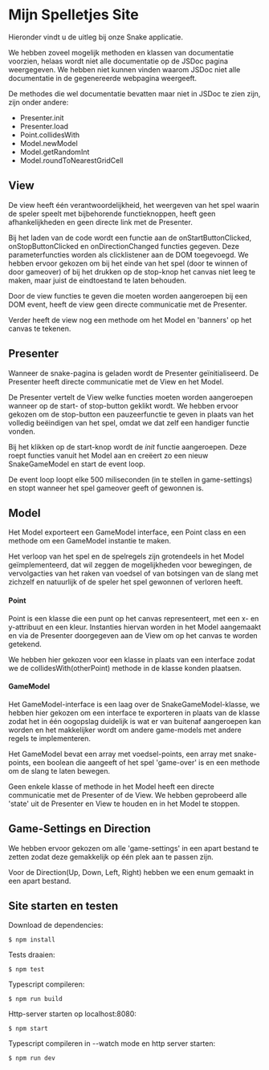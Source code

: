 # Mijn Spelletjes Site

Hieronder vindt u de uitleg bij onze Snake applicatie.

We hebben zoveel mogelijk methoden en klassen van documentatie voorzien, helaas wordt niet alle documentatie op de JSDoc pagina weergegeven.
We hebben niet kunnen vinden waarom JSDoc niet alle documentatie in de gegenereerde webpagina weergeeft.

De methodes die wel documentatie bevatten maar niet in JSDoc te zien zijn, zijn onder andere:
- Presenter.init
- Presenter.load
- Point.collidesWith
- Model.newModel
- Model.getRandomInt
- Model.roundToNearestGridCell

## View

De view heeft één verantwoordelijkheid, het weergeven van het spel waarin de speler speelt met bijbehorende functieknoppen, heeft geen afhankelijkheden en geen directe link met de Presenter.

Bij het laden van de code wordt een functie aan de onStartButtonClicked,
onStopButtonClicked en onDirectionChanged functies gegeven. Deze parameterfuncties worden als clicklistener aan de DOM toegevoegd.
We hebben ervoor gekozen om bij het einde van het spel (door te winnen of door gameover)
of bij het drukken op de stop-knop het canvas niet leeg te maken, maar juist de eindtoestand te laten behouden.

Door de view functies te geven die moeten worden aangeroepen bij een DOM event, heeft de view geen directe communicatie met de Presenter.

Verder heeft de view nog een methode om het Model en 'banners' op het canvas te tekenen.


## Presenter

Wanneer de snake-pagina is geladen wordt de Presenter geïnitialiseerd. De Presenter heeft directe communicatie met de View en het Model.

De Presenter vertelt de View welke functies moeten worden aangeroepen wanneer op de start- of stop-button geklikt wordt.
We hebben ervoor gekozen om de stop-button een pauzeerfunctie te geven in plaats van het volledig beëindigen van het spel, omdat we dat zelf een handiger functie vonden.

Bij het klikken op de start-knop wordt de <i>init</i> functie aangeroepen. Deze roept functies vanuit het Model aan en creëert zo een nieuw SnakeGameModel en start de event loop.

De event loop loopt elke 500 miliseconden (in te stellen in game-settings) en stopt wanneer het spel gameover geeft of gewonnen is.


## Model

Het Model exporteert een GameModel interface, een Point class en een methode om een GameModel instantie te maken.

Het verloop van het spel en de spelregels zijn grotendeels in het Model geïmplementeerd,
dat wil zeggen de mogelijkheden voor bewegingen, de vervolgacties van het raken van voedsel of van botsingen van de slang met zichzelf en natuurlijk of de speler het spel gewonnen of verloren heeft.

#### Point

Point is een klasse die een punt op het canvas representeert, met een x- en y-attribuut en een kleur. Instanties hiervan worden in het Model aangemaakt en via de Presenter doorgegeven aan de View om op het canvas te worden getekend.

We hebben hier gekozen voor een klasse in plaats van een interface zodat we de collidesWith(otherPoint) methode in de klasse konden plaatsen.

#### GameModel

Het GameModel-interface is een laag over de SnakeGameModel-klasse, we hebben hier gekozen om een interface te exporteren in plaats van de klasse zodat het 
in één oogopslag duidelijk is wat er van buitenaf aangeroepen kan worden en het makkelijker wordt om andere game-models met andere regels te implementeren.

Het GameModel bevat een array met voedsel-points, een array met snake-points, een boolean die aangeeft of het spel 'game-over' is en een methode om de slang te laten bewegen.

Geen enkele klasse of methode in het Model heeft een directe communicatie met de Presenter of de View.
We hebben geprobeerd alle 'state' uit de Presenter en View te houden en in het Model te stoppen.


## Game-Settings en Direction

We hebben ervoor gekozen om alle 'game-settings' in een apart bestand te zetten zodat deze gemakkelijk op één plek aan te passen zijn.

Voor de Direction(Up, Down, Left, Right) hebben we een enum gemaakt in een apart bestand.

## Site starten en testen

Download de dependencies:
```
$ npm install
```

Tests draaien:

```
$ npm test
```

Typescript compileren:

```
$ npm run build
```

Http-server starten op localhost:8080:

```
$ npm start
```

Typescript compileren in --watch mode en http server starten:

```
$ npm run dev
```
